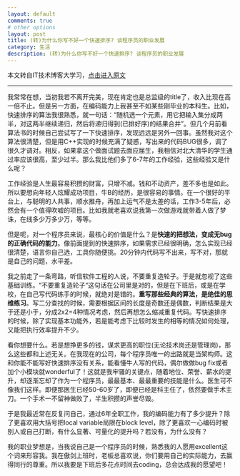 ```yaml
---
layout: default
comments: true
# other options
layout: post
title: (转)为什么你写不好一个快速排序? 谈程序员的职业发展
category: 生活
description: (转)为什么你写不好一个快速排序? 谈程序员的职业发展
---
```


本文转自IT技术博客大学习，[点击进入原文](http://blogread.cn/it/article/6367?f=wb)

---

我常常在想，当初我若不离开完美，现在肯定也是总监级的title了，收入比现在高一倍不止。但是另一方面，在编码能力上我甚至不如某些刚毕业的本科生。比如，快速排序的算法我很熟悉，就一句话：“随机选一个元素，用它把输入集分成两半，对这两半继续递归，然后将递归得到(已排好序)的结果合并”。但几个月前看算法书的时候自己尝试写了一下快速排序，发现远远是另外一回事。虽然我对这个算法很清楚，但是用C++实现的时候充满了疑惑，写出来的代码BUG很多，调了很久才调对。相反，如果拿这个做面试题去面应届生，我相信对北大清华的学生通过率应该很高，至少过半。那么我比他们多了6-7年的工作经验，这些经验又是什么呢？

工作经验是人生最容易积攒的财富，只增不减。钱和不动资产，差不多也是如此。所以要想向年轻人炫耀成功项目，牛B的经历，是很容易的事情。在一个很好的平台上，与聪明的人共事，顺水推舟，再加上运气不是太差的话，工作3-5年后，必然会有一个值得吹嘘的项目。比如我就老喜欢说我第一次做游戏就带着人做了梦诛，在线多少万多少万，等等。

但是呢，对一个程序员来说，最核心的价值是什么？是**快速的把想法，变成无bug的正确代码的能力**。像前面提到的快速排序，如果需求已经很明确，怎么实现已经很清楚，语言你自己选，工具你随便挑。20分钟内代码写不出来，写不对，那就是自己的问题，水平差。

我之前走了一条弯路，听信软件工程的人说，不要重复造轮子。于是就忽视了这些基础训练。“不要重复造轮子“这句话在公司里是对的，但是在下班后，或是在学校，在自己写代码练手的时候，就绝对是错的。**重写那些经典的算法，是绝佳的思维练习**。写二分查找的时候，需要根据区间的长度是奇数还是偶数，判断结果是大于还是小于，分成2x2=4种情况考虑，然后再想怎么缩减重复代码。写快速排序的时候，除了实现基本功能外，若是能考虑下比较时发生的相等的情况如何处理，又能把执行效率提升不少。

看你想要什么。若是想挣更多的钱，谋求更高的职位(无论技术岗还是管理岗)，那么这些都和上述无关。在我现在的公司，每个程序员唯一的出路就是当架构师。这和你能不能写好快速排序没有关系，能看懂牛人写的代码，偶尔做做bug fix或者加个小模块就wonderful了！这就是我牢骚的关键点，随着地位、荣誉、薪水的提升，却逐渐忘却了作为一个程序员，最最基本、最最重要的技能是什么。医生可不像我们这样。即便那医生已经50-60岁了，即便已经是科主任了，依然要做手术主刀。一个手术一不留神做败了，半生积攒的声誉尽毁。

于是我最近常在反复问自己，通过6年全职工作，我的编码能力有了多少提升？除了更喜欢用大括号把local variable局限在block level，除了更喜欢一心编码时被别人或自己打断，有什么显著、可量化的提升吗？若没有，为什么没有？

我的职业梦想是，当我说自己是一个程序员的时候，熟悉我的人愿用excellent这个词来形容我。我在傲剑上班时，老板总喜欢说，你们要用自己的实际能力，去赢得同行的尊重。所以我要是下班后多花点时间去coding，总会达成我的愿望吧！